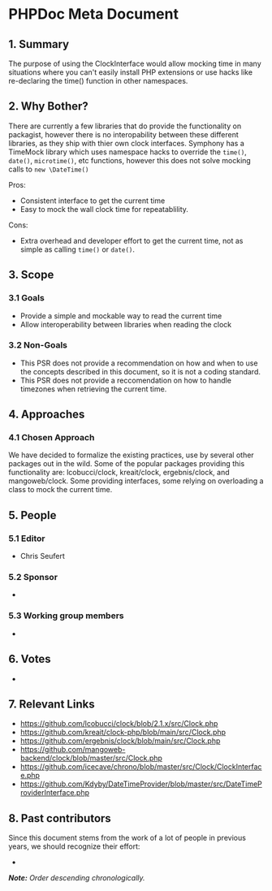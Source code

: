 # PHPDoc Meta Document

## 1. Summary

The purpose of using the ClockInterface would allow mocking time in many situations where
you can't easily install PHP extensions or use hacks like re-declaring the time() function
in other namespaces.

## 2. Why Bother?

There are currently a few libraries that do provide the functionality on packagist, however 
there is no interopability between these different libraries, as they ship with thier own 
clock interfaces. Symphony has a TimeMock library which uses namespace hacks to override the 
`time()`, `date()`, `microtime()`, etc functions, however this does not solve mocking calls to 
`new \DateTime()`

Pros:

* Consistent interface to get the current time
* Easy to mock the wall clock time for repeatablility.

Cons:

* Extra overhead and developer effort to get the current time, not as simple as
calling `time()` or `date()`.

## 3. Scope

### 3.1 Goals

* Provide a simple and mockable way to read the current time
* Allow interoperability between libraries when reading the clock

### 3.2 Non-Goals

* This PSR does not provide a recommendation on how and when to use the concepts described in this document, so it is
  not a coding standard.
* This PSR does not provide a reccomendation on how to handle timezones when retrieving the current time.

## 4. Approaches

### 4.1 Chosen Approach

We have decided to formalize the existing practices, use by several other packages out in the wild. Some of the popular
packages providing this functionality are: lcobucci/clock, kreait/clock, ergebnis/clock, and mangoweb/clock. Some 
providing interfaces, some relying on overloading a class to mock the current time.

## 5. People

### 5.1 Editor

 * Chris Seufert

### 5.2 Sponsor

 * 

### 5.3 Working group members

 * 

## 6. Votes

* 

## 7. Relevant Links

* https://github.com/lcobucci/clock/blob/2.1.x/src/Clock.php
* https://github.com/kreait/clock-php/blob/main/src/Clock.php
* https://github.com/ergebnis/clock/blob/main/src/Clock.php
* https://github.com/mangoweb-backend/clock/blob/master/src/Clock.php
* https://github.com/icecave/chrono/blob/master/src/Clock/ClockInterface.php
* https://github.com/Kdyby/DateTimeProvider/blob/master/src/DateTimeProviderInterface.php

## 8. Past contributors

Since this document stems from the work of a lot of people in previous years, we should recognize their effort:

 * 
_**Note:** Order descending chronologically._

